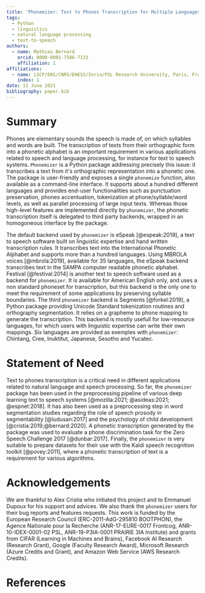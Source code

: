 ```yaml
---
title: 'Phonemizer: Text to Phones Transcription for Multiple Languages in Python'
tags:
  - Python
  - linguistics
  - natural language processing
  - text-to-speech
authors:
  - name: Mathieu Bernard
    orcid: 0000-0001-7586-7133
    affiliation: 1
affiliations:
  - name: LSCP/ENS/CNRS/EHESS/Inria/PSL Research University, Paris, France
    index: 1
date: 11 June 2021
bibliography: paper.bib
---
```



# Summary

Phones are elementary sounds the speech is made of, on which syllables and words
are built. The transcription of texts from their orthographic form into a
phonetic alphabet is an important requirement in various applications related to
speech and language processing, for instance for text to speech systems.
`Phonemizer` is a Python package addressing precisely this issue: it transcribes
a text from it's orthographic representation into a phonetic one. The package is
user-friendly and exposes a single `phonemize` function, also available as a
command-line interface. It supports about a hundred different languages and
provides end-user functionalities such as punctuation preservation, phones
accentuation, tokenization at phone/syllable/word levels, as well as parallel
processing of large input texts. Whereas those high-level features are
implemented directly by `phonemizer`, the phonetic transcription itself is
delegated to third party backends, wrapped in an homogoneous interface by the
package.

The default backend used by `phonemizer` is eSpeak [@espeak:2019], a text to
speech software built on linguistic expertise and hand written transcription
rules. It transcribes text into the International Phonetic Alphabet and supports
more than a hundred languages. Using MBROLA voices [@mbrola:2019], available for
35 languages, the eSpeak backend transcribes text in the SAMPA computer readable
phonetic alphabet. Festival [@festival:2014] is another text to speech software
used as a backend for `phonemizer`. It is available for American English only,
and uses a non standard phoneset for transcription, but this backend is the only
one to meet the requirement of some applications by preserving syllable
boundaries. The third `phonemizer` backend is Segments [@forkel:2019], a Python
package providing Unicode Standard tokenization routines and orthography
segmentation. It relies on a grapheme to phone mapping to generate the
transcription. This backend is mostly usefull for low-resource languages, for
which users with linguistic expertise can write their own mappings. Six
languages are provided as exemples with `phonemizer`: Chintang, Cree, Inuktitut,
Japanese, Sesotho and Yucatec.


# Statement of Need

Text to phones transcription is a critical need in different applications
related to natural language and speech processing. So far, the `phonemizer`
package has been used in the preprocessing pipeline of various deep learning
text to speech systems [@mozilla:2021; @asideas:2021;
@espnet:2018]. It has also been used as a preprocessing step in word
segmentation studies regarding the role of speech prosody in segmentability
[@ludusan:2017] and the psychology of child development
[@cristia:2019;@bernard:2020]. A phonetic transcription generated by the package
was used to evaluate a phone discrimination task for the Zero Speech Challenge
2017 [@dunbar:2017]. Finally, the `phonemizer` is very suitable to prepare
datasets for their use with the Kaldi speech recognition toolkit [@povey:2011],
where a phonetic transcription of text is a requirement for various algorithms.


# Acknowledgements

We are thankful to Alex Cristia who initiated this project and to Emmanuel
Dupoux for his support and advices. We also thank the `phonemizer` users for their bug
reports and features requests. This work is funded by the European Research
Council (ERC-2011-AdG-295810 BOOTPHON), the Agence Nationale pour la Recherche
(ANR-17-EURE-0017 Frontcog, ANR-10-IDEX-0001-02 PSL, ANR-19-P3IA-0001 PRAIRIE
3IA Institute) and grants from CIFAR (Learning in Machines and Brains), Facebook
AI Research (Research Grant), Google (Faculty Research Award), Microsoft
Research (Azure Credits and Grant), and Amazon Web Service (AWS Research
Credits).


# References
